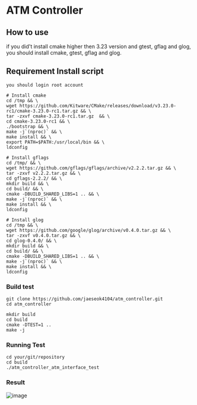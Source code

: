 # ATM Controller


 ## How to use

if you did't install cmake higher then 3.23 version and gtest, gflag and glog, you should install cmake, gtest, gflag and glog.
## Requirement Install script
```
you should login root account  

# Install cmake
cd /tmp && \
wget https://github.com/Kitware/CMake/releases/download/v3.23.0-rc1/cmake-3.23.0-rc1.tar.gz && \
tar -zxvf cmake-3.23.0-rc1.tar.gz  && \
cd cmake-3.23.0-rc1 && \
./bootstrap && \
make -j`(nproc)` && \
make install && \
export PATH=$PATH:/usr/local/bin && \
ldconfig

# Install gflags
cd /tmp/ && \
wget https://github.com/gflags/gflags/archive/v2.2.2.tar.gz && \
tar -zxvf v2.2.2.tar.gz && \
cd gflags-2.2.2/ && \
mkdir build && \
cd build/ && \
cmake -DBUILD_SHARED_LIBS=1 .. && \
make -j`(nproc)` && \
make install && \
ldconfig

# Install glog
cd /tmp && \
wget https://github.com/google/glog/archive/v0.4.0.tar.gz && \
tar -zxvf v0.4.0.tar.gz && \
cd glog-0.4.0/ && \
mkdir build && \
cd build/ && \
cmake -DBUILD_SHARED_LIBS=1 .. && \
make -j`(nproc)` && \
make install && \
ldconfig
```
### Build test

```
git clone https://github.com/jaeseok4104/atm_controller.git
cd atm_controller

mkdir build
cd build
cmake -DTEST=1 ..
make -j
```

### Running Test
```
cd your/git/repository
cd build
./atm_controller_atm_interface_test
```
### Result
![image](https://user-images.githubusercontent.com/51950819/225965993-a0eba25b-0b91-4da2-824c-706a5db70c84.png)
